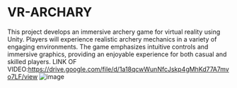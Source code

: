 # VR-ARCHARY
This project develops an immersive archery game for virtual reality using Unity. Players will experience realistic archery mechanics in a variety of engaging environments. The game emphasizes intuitive controls and immersive graphics, providing an enjoyable experience for both casual and skilled players.
LINK OF VIDEO:https://drive.google.com/file/d/1a18qcwWunNfcJskp4gMhKd77A7mvo7LF/view
![image](https://github.com/user-attachments/assets/c7e4cf0f-db49-4f12-8bdc-a810303585b7)
